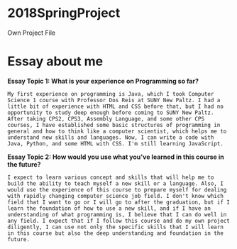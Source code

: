 # 2018SpringProject
Own Project File
# Essay about me
**Essay Topic 1: What is your experience on Programming so far?**


	My first experience on programming is Java, which I took Computer Science 1 course with Professor Dos Reis at SUNY New Paltz. I had a little bit of experience with HTML and CSS before that, but I had no opportunity to study deep enough before coming to SUNY New Paltz. After taking CPS2, CPS3, Assembly Language, and some other CPS courses, I have established some basic structures of programming in general and how to think like a computer scientist, which helps me to understand new skills and languages. Now, I can write a code with Java, Python, and some HTML with CSS. I'm still learning JavaScript. 

**Essay Topic 2: How would you use what you've learned in this course in the future?**


	I expect to learn various concept and skills that will help me to build the ability to teach myself a new skill or a language. Also, I would use the experience of this course to prepare myself for dealing with rapidly changing computer science job field. I don't know which field that I want to go or I will go to after the graduation, but if I learn the foundation of how to use a new skill, and if I have an understanding of what programming is, I believe that I can do well in any field. I expect that if I follow this course and do my own project diligently, I can use not only the specific skills that I will learn in this course but also the deep understanding and foundation in the future. 